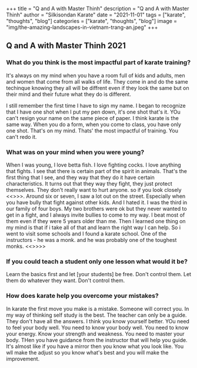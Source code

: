 +++
title = "Q and A with Master Thinh"
description = "Q and A with Master Thinh"
author = "Silkisondan Karate"
date = "2021-11-01"
tags = ["karate", "thoughts", "blog"]
categories = ["karate", "thoughts", "blog"]
image = "img/the-amazing-landscapes-in-vietnam-trang-an.jpeg"
+++

## Q and A with Master Thinh 2021
<p>


### What do you think is the most impactful part of karate training?

It's always on my mind when you have a room full of kids and adults, men and women that come from all walks of life. They come in and do the same techinque knowing they all will be diffrent even if they look the same but on their mind and their future what they do is different.

I still remember the first time I have to sign my name. I began to recognize that I have one shot when I put my pen down, it's one shot that's it. YOu can't resign your name on the same piece of paper. I think karate is the same way. When you do a form, when you come to class, you have only one shot. That's on my mind. Thats' the most impactful of training. You can't redo it.

### What was on your mind when you were young?
When I was young, I love betta fish. I love fighting cocks. I love anything that fights. I see that there is certain part of the spirit in animals. That's the first thing that I see, and they way that they do it have certain characteristics. It turns out that they way they fight, they just protect themselves. They don't really want to hurt anyone. so if you look closely <<>>>. Around six or seven, I saw a lot out on the street. Especially when you have bully that fight against other kids. And I hated it. I was the third in our family of four boys. My two brothers were ok but they never wanted to get in a fight, and I always invite bullies to come to my way. I beat most of them even if they were 5 years older than me. Then I learned one thing on my mind is that if i take all of that and learn the right way I can help. So i went to visit some schools and I found a karate school. One of the instructors - he was a monk. and he was probably one of the toughest monks. <<>>>>

### If you could teach a student only one lesson what would it be?
Learn the basics first and let [your students] be free. Don't control them. Let them do whatever they want. Don't control them.

### How does karate help you overcome your mistakes?
In karate the first move you make is a mistake. Someone will correct you. In my way of thinking self study is the best. The teacher can only be a guide. They don't have all the answers. I think you know yourself better. YOu need to feel your body well. You need to know your body well. You need to know your energy. Know your strength and weakness. You need to master your body. THen you have guidance from the instructor that will help you guide. It's almost like if you have a mirror then you know what you look like. You wll make the adjust so you know what's best and you will make the improvement.
